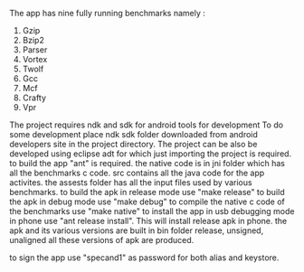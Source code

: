 The app has nine fully running benchmarks namely : 
1. Gzip
2. Bzip2
3. Parser
4. Vortex
5. Twolf
6. Gcc
7. Mcf
8. Crafty
9. Vpr



The project requires ndk and sdk for android tools for development
To do some development place ndk sdk folder downloaded from android developers site in the project directory.
The project can be also be developed using eclipse adt for which just importing the project is required.
to build the app "ant" is required.
the native code is in jni folder which has all the benchmarks c code.
src contains all the java code for the app activites.
the assests folder has all the input files used by various benchmarks.
to build the apk in release mode use "make release"
to build the apk in debug mode use "make debug"
to compile the native c code of the benchmarks use "make native"
to install the app in usb debugging mode in phone use "ant release install". This will install release apk in phone.
the apk and its various versions are built in bin folder
release, unsigned, unaligned all these versions of apk are produced.


to sign the app use "specand1" as password for both alias and keystore. 
